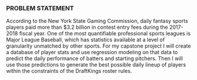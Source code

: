 ### PROBLEM STATEMENT
According to the New York State Gaming Commission, daily fantasy sports players
paid more than $3.2 billion in contest entry fees during the 2017-2018 fiscal
year. One of the most quantifiable professional sports leagues is Major League
Baseball, which has statistics available at a level of granularity unmatched by
other sports. For my capstone project I will create a database of player stats
and use regression modeling on that data to predict the daily performance of
batters and starting pitchers. Then I will use those predictions to generate
the best possible daily lineup of players within the constraints of the
DraftKings roster rules.